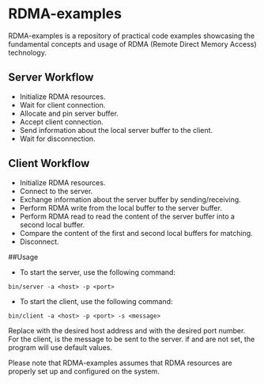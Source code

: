 # RDMA-examples

RDMA-examples is a repository of practical code examples showcasing the fundamental concepts and usage of RDMA (Remote Direct Memory Access) technology.

## Server Workflow
- Initialize RDMA resources.
- Wait for client connection.
- Allocate and pin server buffer.
- Accept client connection.
- Send information about the local server buffer to the client.
- Wait for disconnection.

## Client Workflow
- Initialize RDMA resources.
- Connect to the server.
- Exchange information about the server buffer by sending/receiving.
- Perform RDMA write from the local buffer to the server buffer.
- Perform RDMA read to read the content of the server buffer into a second local buffer.
- Compare the content of the first and second local buffers for matching.
- Disconnect.
  
##Usage
- To start the server, use the following command:

```
bin/server -a <host> -p <port>
```

- To start the client, use the following command:

```
bin/client -a <host> -p <port> -s <message>
```

Replace <host> with the desired host address and <port> with the desired port number. For the client, <message> is the message to be sent to the server. if <host> and <port> are not set, the program will use default values.

Please note that RDMA-examples assumes that RDMA resources are properly set up and configured on the system.
